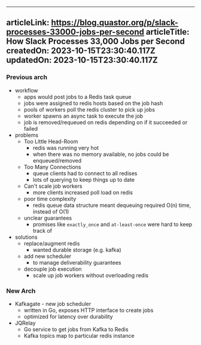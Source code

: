 -----------------------
articleLink: https://blog.quastor.org/p/slack-processes-33000-jobs-per-second
articleTitle: How Slack Processes 33,000 Jobs per Second
createdOn: 2023-10-15T23:30:40.117Z
updatedOn: 2023-10-15T23:30:40.117Z
-----------------------

### Previous arch
- workflow
  - apps would post jobs to a Redis task queue
  - jobs were assigned to redis hosts based on the job hash
  - pools of workers poll the redis cluster to pick up jobs
  - worker spawns an async task to execute the job
  - job is removed/requeued on redis depending on if it succeeded or failed
- problems
  - Too Little Head-Room
    - redis was running very hot
    - when there was no memory available, no jobs could be enqueued/removed
  - Too Many Connections
    - queue clients had to connect to all redises
    - lots of querying to keep things up to date
  - Can't scale job workers
    - more clients increased poll load on redis
  - poor time complexity
    - redis queue data structure meant dequeuing required O(n) time, instead of O(1)
  - unclear guarantees
    - promises like `exactly_once` and `at-least-once` were hard to keep track of
- solutions
  - replace/augment redis
    - wanted durable storage (e.g. kafka)
  - add new scheduler
    - to manage deliverability guarantees
  - decouple job execution
    - scale up job workers without overloading redis

### New Arch
- Kafkagate - new job scheduler
  - written in Go, exposes HTTP interface to create jobs
  - optimized for latency over durability
- JQRelay
  - Go service to get jobs from Kafka to Redis
  - Kafka topics map to particular redis instance






